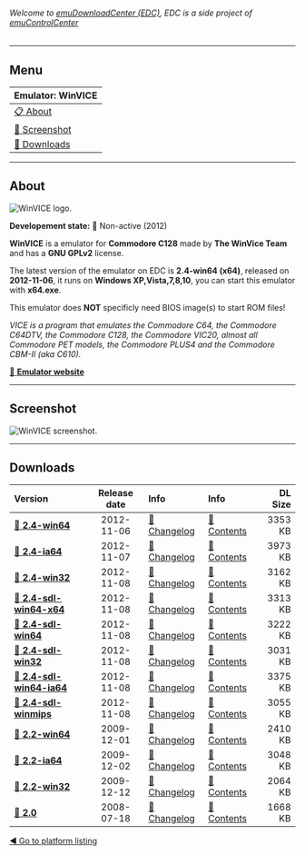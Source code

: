 ###### Welcome to [emuDownloadCenter (EDC)](https://github.com/PhoenixInteractiveNL/emuDownloadCenter/wiki/), EDC is a side project of [emuControlCenter](https://github.com/PhoenixInteractiveNL/emuControlCenter/wiki/)
***
## Menu
| **Emulator: WinVICE** |
|:---------|
| [:clipboard: About](#about) |
| [:sunrise: Screenshot](#screen) |
| [:floppy_disk: Downloads](#downloads) |
***
## About
![](https://github.com/PhoenixInteractiveNL/emuDownloadCenter/wiki/images_emulator/winvice_logo_200.jpg "WinVICE logo.")

**Developement state:** :red_circle: Non-active (2012)

**WinVICE** is a emulator for **Commodore C128** made by **The WinVice Team** and has a **GNU GPLv2** license.

The latest version of the emulator on EDC is **2.4-win64 (x64)**, released on **2012-11-06**, it runs on **Windows XP,Vista,7,8,10**, you can start this emulator with **x64.exe**.

This emulator does **NOT** specificly need BIOS image(s) to start ROM files!

_VICE is a program that emulates the Commodore C64, the Commodore C64DTV, the Commodore C128, the Commodore VIC20, almost all Commodore PET models, the Commodore PLUS4 and the Commodore CBM-II (aka C610)._

[:link: **Emulator website**](http://vice-emu.sourceforge.net)
***
## Screenshot
![](https://raw.githubusercontent.com/PhoenixInteractiveNL/emuDownloadCenter/master/hooks/winvice/emulator_screen_01.jpg "WinVICE screenshot.")
***
## Downloads
| Version  | Release date  | Info       | Info       | DL Size    |
|:---------|:-------------:|:-----------|:-----------|-----------:|
| [:floppy_disk: **2.4-win64**](https://github.com/PhoenixInteractiveNL/edc-repo0002/raw/master/winvice/2.4-win64.7z) | 2012-11-06 | [:page_facing_up: Changelog](https://github.com/PhoenixInteractiveNL/edc-repo0002/blob/master/winvice/2.4-win64_changelog.txt) | [:mag_right: Contents](https://github.com/PhoenixInteractiveNL/edc-repo0002/blob/master/winvice/2.4-win64_contents.txt) | 3353 KB |
| [:floppy_disk: **2.4-ia64**](https://github.com/PhoenixInteractiveNL/edc-repo0002/raw/master/winvice/2.4-ia64.7z) | 2012-11-07 | [:page_facing_up: Changelog](https://github.com/PhoenixInteractiveNL/edc-repo0002/blob/master/winvice/2.4-ia64_changelog.txt) | [:mag_right: Contents](https://github.com/PhoenixInteractiveNL/edc-repo0002/blob/master/winvice/2.4-ia64_contents.txt) | 3973 KB |
| [:floppy_disk: **2.4-win32**](https://github.com/PhoenixInteractiveNL/edc-repo0002/raw/master/winvice/2.4-win32.7z) | 2012-11-08 | [:page_facing_up: Changelog](https://github.com/PhoenixInteractiveNL/edc-repo0002/blob/master/winvice/2.4-win32_changelog.txt) | [:mag_right: Contents](https://github.com/PhoenixInteractiveNL/edc-repo0002/blob/master/winvice/2.4-win32_contents.txt) | 3162 KB |
| [:floppy_disk: **2.4-sdl-win64-x64**](https://github.com/PhoenixInteractiveNL/edc-repo0002/raw/master/winvice/2.4-sdl-win64-x64.7z) | 2012-11-08 | [:page_facing_up: Changelog](https://github.com/PhoenixInteractiveNL/edc-repo0002/blob/master/winvice/2.4-sdl-win64-x64_changelog.txt) | [:mag_right: Contents](https://github.com/PhoenixInteractiveNL/edc-repo0002/blob/master/winvice/2.4-sdl-win64-x64_contents.txt) | 3313 KB |
| [:floppy_disk: **2.4-sdl-win64**](https://github.com/PhoenixInteractiveNL/edc-repo0002/raw/master/winvice/2.4-sdl-win64.7z) | 2012-11-08 | [:page_facing_up: Changelog](https://github.com/PhoenixInteractiveNL/edc-repo0002/blob/master/winvice/2.4-sdl-win64_changelog.txt) | [:mag_right: Contents](https://github.com/PhoenixInteractiveNL/edc-repo0002/blob/master/winvice/2.4-sdl-win64_contents.txt) | 3222 KB |
| [:floppy_disk: **2.4-sdl-win32**](https://github.com/PhoenixInteractiveNL/edc-repo0002/raw/master/winvice/2.4-sdl-win32.7z) | 2012-11-08 | [:page_facing_up: Changelog](https://github.com/PhoenixInteractiveNL/edc-repo0002/blob/master/winvice/2.4-sdl-win32_changelog.txt) | [:mag_right: Contents](https://github.com/PhoenixInteractiveNL/edc-repo0002/blob/master/winvice/2.4-sdl-win32_contents.txt) | 3031 KB |
| [:floppy_disk: **2.4-sdl-win64-ia64**](https://github.com/PhoenixInteractiveNL/edc-repo0002/raw/master/winvice/2.4-sdl-win64-ia64.7z) | 2012-11-08 | [:page_facing_up: Changelog](https://github.com/PhoenixInteractiveNL/edc-repo0002/blob/master/winvice/2.4-sdl-win64-ia64_changelog.txt) | [:mag_right: Contents](https://github.com/PhoenixInteractiveNL/edc-repo0002/blob/master/winvice/2.4-sdl-win64-ia64_contents.txt) | 3375 KB |
| [:floppy_disk: **2.4-sdl-winmips**](https://github.com/PhoenixInteractiveNL/edc-repo0002/raw/master/winvice/2.4-sdl-winmips.7z) | 2012-11-08 | [:page_facing_up: Changelog](https://github.com/PhoenixInteractiveNL/edc-repo0002/blob/master/winvice/2.4-sdl-winmips_changelog.txt) | [:mag_right: Contents](https://github.com/PhoenixInteractiveNL/edc-repo0002/blob/master/winvice/2.4-sdl-winmips_contents.txt) | 3055 KB |
| [:floppy_disk: **2.2-win64**](https://github.com/PhoenixInteractiveNL/edc-repo0002/raw/master/winvice/2.2-win64.7z) | 2009-12-01 | [:page_facing_up: Changelog](https://github.com/PhoenixInteractiveNL/edc-repo0002/blob/master/winvice/2.2-win64_changelog.txt) | [:mag_right: Contents](https://github.com/PhoenixInteractiveNL/edc-repo0002/blob/master/winvice/2.2-win64_contents.txt) | 2410 KB |
| [:floppy_disk: **2.2-ia64**](https://github.com/PhoenixInteractiveNL/edc-repo0002/raw/master/winvice/2.2-ia64.7z) | 2009-12-02 | [:page_facing_up: Changelog](https://github.com/PhoenixInteractiveNL/edc-repo0002/blob/master/winvice/2.2-ia64_changelog.txt) | [:mag_right: Contents](https://github.com/PhoenixInteractiveNL/edc-repo0002/blob/master/winvice/2.2-ia64_contents.txt) | 3048 KB |
| [:floppy_disk: **2.2-win32**](https://github.com/PhoenixInteractiveNL/edc-repo0002/raw/master/winvice/2.2-win32.7z) | 2009-12-12 | [:page_facing_up: Changelog](https://github.com/PhoenixInteractiveNL/edc-repo0002/blob/master/winvice/2.2-win32_changelog.txt) | [:mag_right: Contents](https://github.com/PhoenixInteractiveNL/edc-repo0002/blob/master/winvice/2.2-win32_contents.txt) | 2064 KB |
| [:floppy_disk: **2.0**](https://github.com/PhoenixInteractiveNL/edc-repo0002/raw/master/winvice/2.0.7z) | 2008-07-18 | [:page_facing_up: Changelog](https://github.com/PhoenixInteractiveNL/edc-repo0002/blob/master/winvice/2.0_changelog.txt) | [:mag_right: Contents](https://github.com/PhoenixInteractiveNL/edc-repo0002/blob/master/winvice/2.0_contents.txt) | 1668 KB |

[:arrow_backward: Go to platform listing](https://github.com/PhoenixInteractiveNL/emuDownloadCenter/wiki/EDC-Platform-List)
